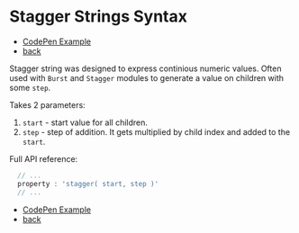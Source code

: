 # Stagger Strings Syntax

- [CodePen Example](http://codepen.io/sol0mka/pen/wWJWVY?editors=0010)
- [back](/api/index.md)

Stagger string was designed to express continious numeric values. Often used with `Burst` and `Stagger` modules to generate a value on children with some `step`.  

Takes 2 parameters:

1. `start` - start value for all children.
2. `step`  - step of addition. It gets multiplied by child index and added to the `start`.

Full API reference:

```javascript
  // ...
  property : 'stagger( start, step )'
  // ...

```

- [CodePen Example](http://codepen.io/sol0mka/pen/wWJWVY?editors=0010)
- [back](/api/index.md)